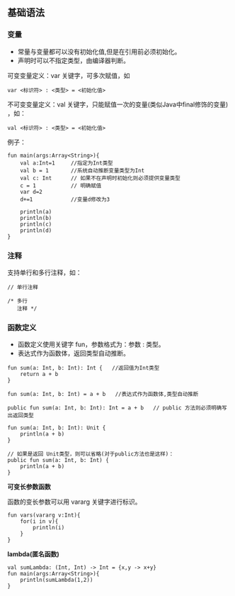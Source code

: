 ## 基础语法

### 变量

- 常量与变量都可以没有初始化值,但是在引用前必须初始化。
- 声明时可以不指定类型，由编译器判断。 

可变变量定义：var 关键字，可多次赋值，如

```
var <标识符> : <类型> = <初始化值>
```

不可变变量定义：val 关键字，只能赋值一次的变量(类似Java中final修饰的变量) ，如：

```
val <标识符> : <类型> = <初始化值>
```

例子：

```
fun main(args:Array<String>){
	val a:Int=1		//指定为Int类型
	val b = 1		//系统自动推断变量类型为Int
	val c: Int      // 如果不在声明时初始化则必须提供变量类型
	c = 1           // 明确赋值
	var d=2
	d+=1			//变量d修改为3

	println(a)
	println(b)
	println(c)
	println(d)
}
```

### 注释

支持单行和多行注释，如：

```
// 单行注释

/* 多行
   注释 */
```

### 函数定义

- 函数定义使用关键字 fun，参数格式为：参数 : 类型。
- 表达式作为函数体，返回类型自动推断。

```
fun sum(a: Int, b: Int): Int {   //返回值为Int类型
    return a + b
}

fun sum(a: Int, b: Int) = a + b   //表达式作为函数体,类型自动推断

public fun sum(a: Int, b: Int): Int = a + b   // public 方法则必须明确写出返回类型

fun sum(a: Int, b: Int): Unit { 
    println(a + b)
}

// 如果是返回 Unit类型，则可以省略(对于public方法也是这样)：
public fun sum(a: Int, b: Int) { 
    println(a + b)
}
```

**可变长参数函数**

函数的变长参数可以用 vararg 关键字进行标识。

```
fun vars(vararg v:Int){
	for(i in v){
		println(i)
	}
}
```

**lambda(匿名函数)**

```
val sumLambda: (Int, Int) -> Int = {x,y -> x+y}
fun main(args:Array<String>){
	println(sumLambda(1,2))
}
```

